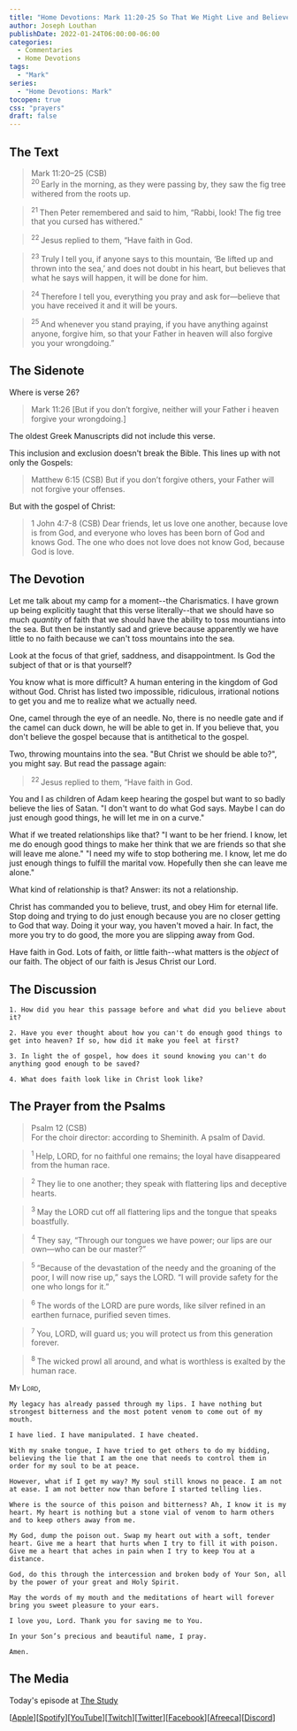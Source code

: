 ```yaml
---
title: "Home Devotions: Mark 11:20-25 So That We Might Live and Believe"
author: Joseph Louthan
publishDate: 2022-01-24T06:00:00-06:00
categories:
  - Commentaries
  - Home Devotions
tags:
  - "Mark"
series:
  - "Home Devotions: Mark"
tocopen: true
css: "prayers"
draft: false
---
```

## The Text

>Mark 11:20–25 (CSB)  
><sup> 20 </sup> Early in the morning, as they were passing by, they saw the fig tree withered from the roots up. 

><sup> 21 </sup> Then Peter remembered and said to him, “Rabbi, look! The fig tree that you cursed has withered.” 

><sup> 22 </sup> Jesus replied to them, “Have faith in God. 

><sup> 23 </sup> Truly I tell you, if anyone says to this mountain, ‘Be lifted up and thrown into the sea,’ and does not doubt in his heart, but believes that what he says will happen, it will be done for him. 

><sup> 24 </sup> Therefore I tell you, everything you pray and ask for—believe that you have received it and it will be yours. 

><sup> 25 </sup> And whenever you stand praying, if you have anything against anyone, forgive him, so that your Father in heaven will also forgive you your wrongdoing.”

## The Sidenote

Where is verse 26?

>Mark 11:26 [But if you don’t forgive, neither will your Father i heaven forgive your wrongdoing.]

The oldest Greek Manuscripts did not include this verse. 

This inclusion and exclusion doesn't break the Bible. This lines up with not only the Gospels:

>Matthew 6:15 (CSB) But if you don’t forgive others, your Father will not forgive your offenses.

But with the gospel of Christ:

>1 John 4:7-8 (CSB) Dear friends, let us love one another, because love is from God, and everyone who loves has been born of God and knows God. The one who does not love does not know God, because God is love.

## The Devotion

Let me talk about my camp for a moment--the Charismatics. I have grown up being explicitly taught that this verse literally--that we should have so much *quantity* of faith that we should have the ability to toss mountians into the sea. But then be instantly sad and grieve because apparently we have little to no faith because we can't toss mountains into the sea.

Look at the focus of that grief, saddness, and disappointment. Is God the subject of that or is that yourself?

You know what is more difficult? A human entering in the kingdom of God without God. Christ has listed two impossible, ridiculous, irrational notions to get you and me to realize what we actually need.

One, camel through the eye of an needle. No, there is no needle gate and if the camel can duck down, he will be able to get in. If you believe that, you don't believe the gospel because that is antithetical to the gospel.

Two, throwing mountains into the sea. "But Christ we should be able to?", you might say. But read the passage again:

><sup> 22 </sup> Jesus replied to them, “Have faith in God. 

You and I as children of Adam keep hearing the gospel but want to so badly believe the lies of Satan. "I don't want to do what God says. Maybe I can do just enough good things, he will let me in on a curve."

What if we treated relationships like that? "I want to be her friend. I know, let me do enough good things to make her think that we are friends so that she will leave me alone." "I need my wife to stop bothering me. I know, let me do just enough things to fulfill the marital vow. Hopefully then she can leave me alone."

What kind of relationship is that? Answer: its not a relationship.

Christ has commanded you to believe, trust, and obey Him for eternal life. Stop doing and trying to do just enough because you are no closer getting to God that way. Doing it your way, you haven't moved a hair. In fact, the more you try to do good, the more you are slipping away from God.

Have faith in God. Lots of faith, or little faith--what matters is the *object* of our faith. The object of our faith is Jesus Christ our Lord.

## The Discussion

```text
1. How did you hear this passage before and what did you believe about it?
```

```text
2. Have you ever thought about how you can't do enough good things to get into heaven? If so, how did it make you feel at first?
```

```text
3. In light the of gospel, how does it sound knowing you can't do anything good enough to be saved?
```

```text
4. What does faith look like in Christ look like?
```

## The Prayer from the Psalms

>Psalm 12 (CSB)  
>   For the choir director: according to Sheminith. A psalm of David. 

><sup> 1 </sup> Help, LORD, for no faithful one remains; the loyal have disappeared from the human race. 

><sup> 2 </sup> They lie to one another; they speak with flattering lips and deceptive hearts. 

><sup> 3 </sup> May the LORD cut off all flattering lips and the tongue that speaks boastfully. 

><sup> 4 </sup> They say, “Through our tongues we have power; our lips are our own—who can be our master?” 

><sup> 5 </sup> “Because of the devastation of the needy and the groaning of the poor, I will now rise up,” says the LORD. “I will provide safety for the one who longs for it.” 

><sup> 6 </sup> The words of the LORD are pure words, like silver refined in an earthen furnace, purified seven times. 

><sup> 7 </sup> You, LORD, will guard us; you will protect us from this generation forever. 

><sup> 8 </sup> The wicked prowl all around, and what is worthless is exalted by the human race.

<div style="font-variant: small-caps;">
  My Lord,
</div>

```text
My legacy has already passed through my lips. I have nothing but strongest bitterness and the most potent venom to come out of my mouth.

I have lied. I have manipulated. I have cheated.

With my snake tongue, I have tried to get others to do my bidding, believing the lie that I am the one that needs to control them in order for my soul to be at peace.

However, what if I get my way? My soul still knows no peace. I am not at ease. I am not better now than before I started telling lies.

Where is the source of this poison and bitterness? Ah, I know it is my heart. My heart is nothing but a stone vial of venom to harm others and to keep others away from me.

My God, dump the poison out. Swap my heart out with a soft, tender heart. Give me a heart that hurts when I try to fill it with poison. Give me a heart that aches in pain when I try to keep You at a distance.

God, do this through the intercession and broken body of Your Son, all by the power of your great and Holy Spirit.

May the words of my mouth and the meditations of heart will forever bring you sweet pleasure to your ears.

I love you, Lord. Thank you for saving me to You.

In your Son’s precious and beautiful name, I pray.

Amen.
```

<div style="page-break-after: always;"></div>

## The Media

Today's episode at [The Study](http://study.theologic.us/podcast/home-devotions-mark-1120-25-so-that-we-might-live-and-believe)

\[[Apple](https://podcasts.apple.com/us/podcast/the-study/id1557102127)\]\[[Spotify](https://open.spotify.com/show/0Xs5qsNvWePyRqcmtOTPkR)\]\[[YouTube](http://youtube.theologic.us)\]\[[Twitch](http://twitch.theologic.us)\]\[[Twitter](https://twitter.com/theologic_us)\]\[[Facebook](https://www.facebook.com/groups/462231051477464)\]\[[Afreeca](https://bj.afreecatv.com/theologicus)\]\[[Discord](http://discord.theologic.us)\]
